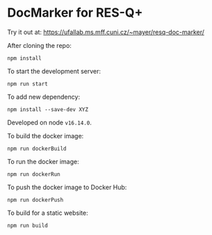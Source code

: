 DocMarker for RES-Q+
====================

Try it out at: https://ufallab.ms.mff.cuni.cz/~mayer/resq-doc-marker/

After cloning the repo:

```
npm install
```

To start the development server:

```
npm run start
```

To add new dependency:

```
npm install --save-dev XYZ
```

Developed on node `v16.14.0`.

To build the docker image:

```
npm run dockerBuild
```

To run the docker image:

```
npm run dockerRun
```

To push the docker image to Docker Hub:

```
npm run dockerPush
```

To build for a static website:

```
npm run build
```
